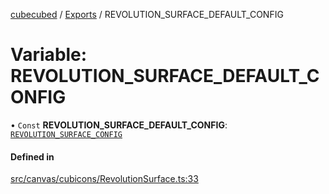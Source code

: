 [cubecubed](/reference/README.md) / [Exports](/reference/modules.md) / REVOLUTION\_SURFACE\_DEFAULT\_CONFIG

# Variable: REVOLUTION\_SURFACE\_DEFAULT\_CONFIG

• `Const` **REVOLUTION\_SURFACE\_DEFAULT\_CONFIG**: [`REVOLUTION_SURFACE_CONFIG`](/reference/interfaces/REVOLUTION_SURFACE_CONFIG.md)

#### Defined in

[src/canvas/cubicons/RevolutionSurface.ts:33](https://github.com/imaphatduc/cubecubed/blob/0bd348a/src/canvas/cubicons/RevolutionSurface.ts#L33)
